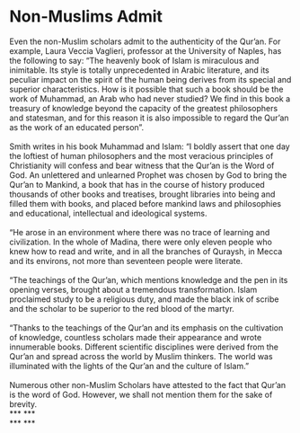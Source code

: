 Non-Muslims Admit
=================

Even the non-Muslim scholars admit to the authenticity of the Qur’an.
For example, Laura Veccia Vaglieri, professor at the University of
Naples, has the following to say: “The heavenly book of Islam is
miraculous and inimitable. Its style is totally unprecedented in Arabic
literature, and its peculiar impact on the spirit of the human being
derives from its special and superior characteristics. How is it
possible that such a book should be the work of Muhammad, an Arab who
had never studied? We find in this book a treasury of knowledge beyond
the capacity of the greatest philosophers and statesman, and for this
reason it is also impossible to regard the Qur’an as the work of an
educated person”.  
    
 Smith writes in his book Muhammad and Islam: “I boldly assert that one
day the loftiest of human philosophers and the most veracious principles
of Christianity will confess and bear witness that the Qur’an is the
Word of God. An unlettered and unlearned Prophet was chosen by God to
bring the Qur’an to Mankind, a book that has in the course of history
produced thousands of other books and treatises, brought libraries into
being and filled them with books, and placed before mankind laws and
philosophies and educational, intellectual and ideological systems.  
    
 “He arose in an environment where there was no trace of learning and
civilization. In the whole of Madina, there were only eleven people who
knew how to read and write, and in all the branches of Quraysh, in Mecca
and its environs, not more than seventeen people were literate.  
    
 “The teachings of the Qur’an, which mentions knowledge and the pen in
its opening verses, brought about a tremendous transformation. Islam
proclaimed study to be a religious duty, and made the black ink of
scribe and the scholar to be superior to the red blood of the martyr.  
    
 “Thanks to the teachings of the Qur’an and its emphasis on the
cultivation of knowledge, countless scholars made their appearance and
wrote innumerable books. Different scientific disciplines were derived
from the Qur’an and spread across the world by Muslim thinkers. The
world was illuminated with the lights of the Qur’an and the culture of
Islam.”      
    
 Numerous other non-Muslim Scholars have attested to the fact that
Qur’an is the word of God. However, we shall not mention them for the
sake of brevity.  
*** ***  
*** ***


